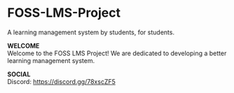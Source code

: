 # FOSS-LMS-Project
A learning management system by students, for students. 

**WELCOME**\
Welcome to the FOSS LMS Project! We are dedicated to developing a better learning management system.

**SOCIAL**\
Discord: https://discord.gg/78xscZF5
